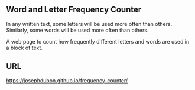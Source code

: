 ## Word and Letter Frequency Counter
In any written text, some letters will be used more often than others. Similarly, some words will be used more often than others.

A web page to count how frequently different letters and words are used in a block of text.

## URL
https://josephdubon.github.io/frequency-counter/
